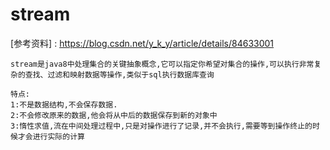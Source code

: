 # stream
 [参考资料] : https://blog.csdn.net/y_k_y/article/details/84633001
 ```test
stream是java8中处理集合的关键抽象概念,它可以指定你希望对集合的操作,可以执行非常复杂的查找、过滤和映射数据等操作,类似于sql执行数据库查询

特点:
1:不是数据结构,不会保存数据.
2:不会修改原来的数据,他会将从中后的数据保存到新的对象中
3:惰性求值,流在中间处理过程中,只是对操作进行了记录,并不会执行,需要等到操作终止的时候才会进行实际的计算
```